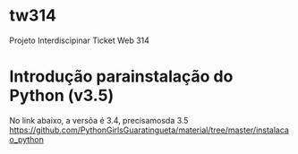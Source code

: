 # tw314
Projeto Interdiscipinar Ticket Web 314

# Introdução parainstalação do Python (v3.5)
No link abaixo, a versõa é 3.4, precisamosda 3.5
https://github.com/PythonGirlsGuaratingueta/material/tree/master/instalacao_python
